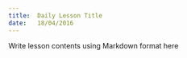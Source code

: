 ```yaml
---
title:  Daily Lesson Title
date:   18/04/2016
---
```


Write lesson contents using Markdown format here